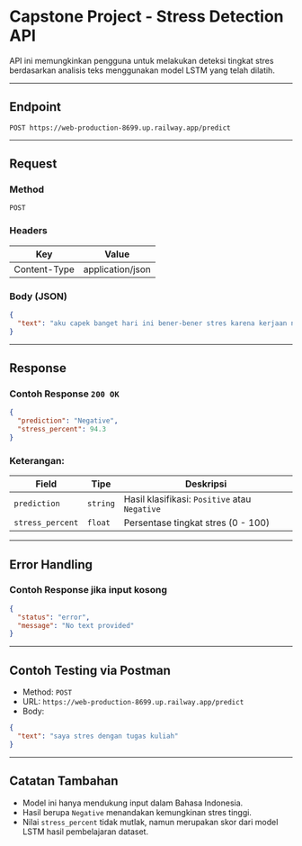 # Capstone Project - Stress Detection API

API ini memungkinkan pengguna untuk melakukan deteksi tingkat stres berdasarkan analisis teks menggunakan model LSTM yang telah dilatih.

---

## Endpoint

```
POST https://web-production-8699.up.railway.app/predict
```

---

## Request

### Method

```
POST
```

### Headers

| Key          | Value            |
| ------------ | ---------------- |
| Content-Type | application/json |

### Body (JSON)

```json
{
  "text": "aku capek banget hari ini bener-bener stres karena kerjaan numpuk"
}
```

---

## Response

### Contoh Response `200 OK`

```json
{
  "prediction": "Negative",
  "stress_percent": 94.3
}
```

### Keterangan:

| Field            | Tipe     | Deskripsi                                     |
| ---------------- | -------- | --------------------------------------------- |
| `prediction`     | `string` | Hasil klasifikasi: `Positive` atau `Negative` |
| `stress_percent` | `float`  | Persentase tingkat stres (0 - 100)            |

---

## Error Handling

### Contoh Response jika input kosong

```json
{
  "status": "error",
  "message": "No text provided"
}
```

---

## Contoh Testing via Postman

- Method: `POST`
- URL: `https://web-production-8699.up.railway.app/predict`
- Body:

```json
{
  "text": "saya stres dengan tugas kuliah"
}
```

---

## Catatan Tambahan

- Model ini hanya mendukung input dalam Bahasa Indonesia.
- Hasil berupa `Negative` menandakan kemungkinan stres tinggi.
- Nilai `stress_percent` tidak mutlak, namun merupakan skor dari model LSTM hasil pembelajaran dataset.
